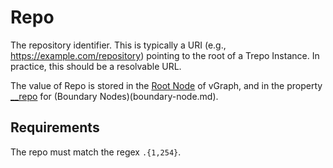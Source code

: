 # Repo
The repository identifier. This is typically a URI (e.g., https://example.com/repository) pointing to the root of a Trepo Instance. In practice, this should be a resolvable URL.

The value of Repo is stored in the [Root Node](../graph/root-node.md) of vGraph, and in the property [__repo](../graph/node.md) for (Boundary Nodes)(boundary-node.md).

## Requirements
The repo must match the regex `.{1,254}`.